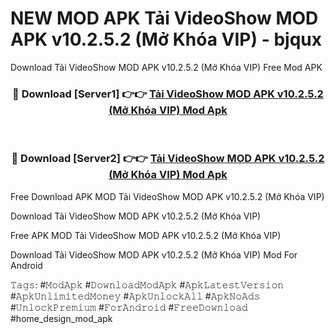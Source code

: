 # NEW MOD APK Tải VideoShow MOD APK v10.2.5.2 (Mở Khóa VIP) - bjqux
Download Tải VideoShow MOD APK v10.2.5.2 (Mở Khóa VIP) Free Mod APK

<div align="center">
<h3>🔴 Download [Server1] 👉👉 <a href="https://apk-comot.site?title=Tải_VideoShow_MOD_APK_v10.2.5.2_(Mở_Khóa_VIP)">Tải VideoShow MOD APK v10.2.5.2 (Mở Khóa VIP) Mod Apk</a></h3><br>

<h3>🔴 Download [Server2] 👉👉 <a href="https://apk-comot.site?title=Tải_VideoShow_MOD_APK_v10.2.5.2_(Mở_Khóa_VIP)">Tải VideoShow MOD APK v10.2.5.2 (Mở Khóa VIP) Mod Apk</a></h3>
</div>


Free Download APK MOD Tải VideoShow MOD APK v10.2.5.2 (Mở Khóa VIP)

Download Tải VideoShow MOD APK v10.2.5.2 (Mở Khóa VIP) 

Free APK MOD Tải VideoShow MOD APK v10.2.5.2 (Mở Khóa VIP) 

Download Tải VideoShow MOD APK v10.2.5.2 (Mở Khóa VIP) Mod For Android

𝚃𝚊𝚐𝚜: #𝙼𝚘𝚍𝙰𝚙𝚔 #𝙳𝚘𝚠𝚗𝚕𝚘𝚊𝚍𝙼𝚘𝚍𝙰𝚙𝚔 #𝙰𝚙𝚔𝙻𝚊𝚝𝚎𝚜𝚝𝚅𝚎𝚛𝚜𝚒𝚘𝚗 #𝙰𝚙𝚔𝚄𝚗𝚕𝚒𝚖𝚒𝚝𝚎𝚍𝙼𝚘𝚗𝚎𝚢 #𝙰𝚙𝚔𝚄𝚗𝚕𝚘𝚌𝚔𝙰𝚕𝚕 #𝙰𝚙𝚔𝙽𝚘𝙰𝚍𝚜 #𝚄𝚗𝚕𝚘𝚌𝚔𝙿𝚛𝚎𝚖𝚒𝚞𝚖 #𝙵𝚘𝚛𝙰𝚗𝚍𝚛𝚘𝚒𝚍 #𝙵𝚛𝚎𝚎𝙳𝚘𝚠𝚗𝚕𝚘𝚊𝚍 #home_design_mod_apk